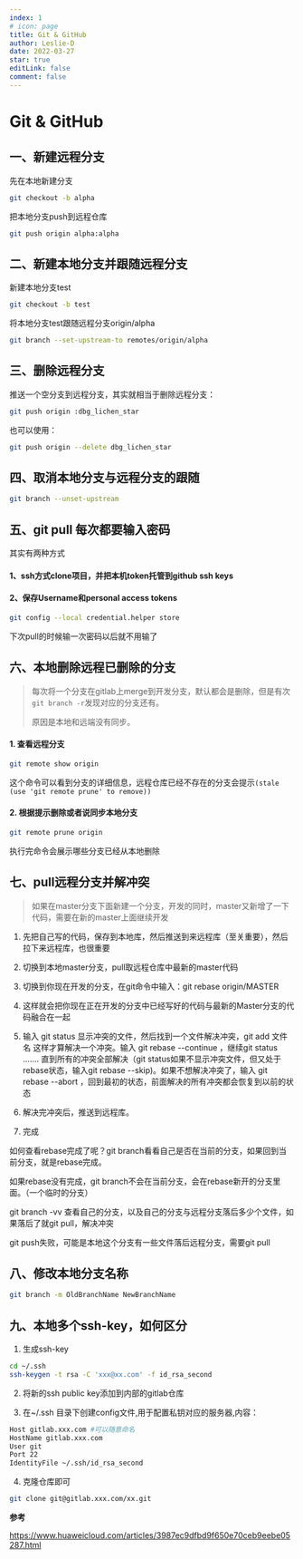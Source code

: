 ```yaml
---
index: 1
# icon: page
title: Git & GitHub
author: Leslie-D
date: 2022-03-27
star: true
editLink: false
comment: false
---
```


# Git & GitHub
## 一、新建远程分支
先在本地新建分支
```bash
git checkout -b alpha
```
把本地分支push到远程仓库
```bash
git push origin alpha:alpha
```

## 二、新建本地分支并跟随远程分支
新建本地分支test
```bash
git checkout -b test
```
将本地分支test跟随远程分支origin/alpha
```bash
git branch --set-upstream-to remotes/origin/alpha
```

## 三、删除远程分支
推送一个空分支到远程分支，其实就相当于删除远程分支：

```bash
git push origin :dbg_lichen_star
```
也可以使用：
```bash
git push origin --delete dbg_lichen_star
```

## 四、取消本地分支与远程分支的跟随
```bash
git branch --unset-upstream
```

## 五、git pull 每次都要输入密码
其实有两种方式
#### 1、ssh方式clone项目，并把本机token托管到github ssh keys
#### 2、保存Username和personal access tokens
```bash
git config --local credential.helper store
```
下次pull的时候输一次密码以后就不用输了

## 六、本地删除远程已删除的分支
> 每次将一个分支在gitlab上merge到开发分支，默认都会是删除，但是有次`git branch -r`发现对应的分支还有。
>
> 原因是本地和远端没有同步。
#### 1. 查看远程分支

```bash
git remote show origin
```

这个命令可以看到分支的详细信息，远程仓库已经不存在的分支会提示`(stale (use 'git remote prune' to remove))`

#### 2. 根据提示删除或者说同步本地分支

```bash
git remote prune origin
```

执行完命令会展示哪些分支已经从本地删除

## 七、pull远程分支并解冲突
> 如果在master分支下面新建一个分支，开发的同时，master又新增了一下代码，需要在新的master上面继续开发

1. 先把自己写的代码，保存到本地库，然后推送到来远程库（至关重要），然后拉下来远程库，也很重要

2. 切换到本地master分支，pull取远程仓库中最新的master代码

3. 切换到你现在开发的分支，在git命令中输入：git rebase origin/MASTER

4. 这样就会把你现在正在开发的分支中已经写好的代码与最新的Master分支的代码融合在一起

5. 输入 git status 显示冲突的文件，然后找到一个文件解决冲突，git add 文件名
这样才算解决一个冲突。输入 git rebase --continue ，继续git status ....... 直到所有的冲突全部解决（git status如果不显示冲突文件，但又处于rebase状态，输入git rebase --skip)。如果不想解决冲突了，输入 git rebase --abort ，回到最初的状态，前面解决的所有冲突都会恢复到以前的状态

6. 解决完冲突后，推送到远程库。

7. 完成

如何查看rebase完成了呢？git branch看看自己是否在当前的分支，如果回到当前分支，就是rebase完成。

如果rebase没有完成，git branch不会在当前分支，会在rebase新开的分支里面。（一个临时的分支）

git branch -vv 查看自己的分支，以及自己的分支与远程分支落后多少个文件，如果落后了就git pull，解决冲突

git push失败，可能是本地这个分支有一些文件落后远程分支，需要git pull

## 八、修改本地分支名称
```bash
git branch -m OldBranchName NewBranchName
```

## 九、本地多个ssh-key，如何区分

1. 生成ssh-key
```bash
cd ~/.ssh
ssh-keygen -t rsa -C 'xxx@xx.com' -f id_rsa_second
```

2. 将新的ssh public key添加到内部的gitlab仓库

3. 在~/.ssh 目录下创建config文件,用于配置私钥对应的服务器,内容：
```bash
Host gitlab.xxx.com #可以随意命名  
HostName gitlab.xxx.com  
User git  
Port 22  
IdentityFile ~/.ssh/id_rsa_second
```

4. 克隆仓库即可
```bash
git clone git@gitlab.xxx.com/xx.git
```



**参考**

https://www.huaweicloud.com/articles/3987ec9dfbd9f650e70ceb9eebe05287.html 
